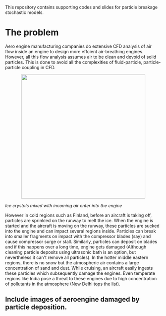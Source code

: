 This repository contains supporting codes and slides for particle breakage stochastic models. 
# The problem
Aero engine manufacturing companies do extensive CFD analysis of air flow inside an engine to design more effcient air-breathing engines. However, all this flow analysis assumes air to be clean and devoid of solid particles. This is done to avoid all the complexities of fluid-particle, particle-particle coupling in CFD. 
<p align="center">
<img src="https://user-images.githubusercontent.com/72824334/209989558-2bbd9fee-d2ba-4499-9e6b-c9a7e59246a1.png" width="400" height="400">
</p>  
<p>
    <em>Ice crystals mixed with incoming air enter into the engine</em>
</p>

However in cold regions such as Finland, before an aircraft is taking off, particles are sprinkled on the runway to melt the ice. When the engine is started and the aircraft is moving on the runway, these particles are sucked into the engine and can impact several regions inside. Particles can break into smaller fragments on impact
with the compressor blades (say) and cause compressor surge or stall. Similarly, particles can deposit on blades and if this happens over a long time, engine gets damaged (Although cleaning particle deposits using ultrasonic bath is an option, but nevertheless it can't remove all particles). In the hotter middle eastern regions, there is no snow but the atmospheric air contains a large concentration of sand and dust. While cruising, an aircraft easily ingests these particles which subsequently damage the engines. Even temperate regions like India pose a threat to these engines due to high concentration of pollutants in the atmosphere (New Delhi tops the list).
## Include images of aeroengine damaged by particle deposition.
